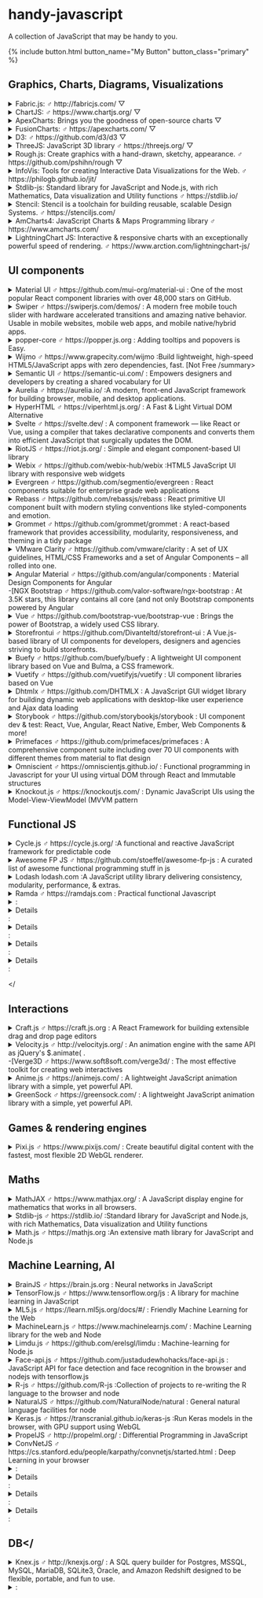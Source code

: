 # handy-javascript
A collection of JavaScript that may be handy to you.

{% include button.html button_name="My Button" button_class="primary" %}

## Graphics, Charts, Diagrams, Visualizations

<details> 
  <summary>Fabric.js: ♂ http://fabricjs.com/ ▽ </summary> 
  A powerful and simple Javascript HTML5 canvas library 
</details>

<details> 
  <summary>ChartJS: ♂ https://www.chartjs.org/ ▽ </summary>   
  
  Simple yet flexible JavaScript charting for designers & developers
  ![ChartJS](https://user-images.githubusercontent.com/1479100/45607189-2b018b80-ba7d-11e8-845e-d7ab810bc07f.png)   
</details>

<details>
    <summary>ApexCharts: Brings you the goodness of open-source charts ▽ </summary> 
 </details>
  
<details>
    <summary>FusionCharts: ♂ https://apexcharts.com/  ▽ </summary> 
  
Offers additional visualizations for your dashboards on top of ApexCharts
![FusionCharts](https://upload.wikimedia.org/wikipedia/commons/9/95/FusionCharts_JavaScript_Charting_Library.png)
</details>

<details>
    <summary>D3: ♂ https://github.com/d3/d3  ▽ </summary>
  
Bring data to life with SVG, Canvas and HTML   
![D3.js](https://skyose.com/wp-content/uploads/2018/10/maxresdefault-1-1.jpg)
</details>

<details>
    <summary>ThreeJS: JavaScript 3D library ♂ https://threejs.org/  ▽ </summary> 
</details>

<details>
    <summary>Rough.js: Create graphics with a hand-drawn, sketchy, appearance. ♂ https://github.com/pshihn/rough  ▽ </summary> </details> 
    
<details>
    <summary>InfoVis: Tools for creating Interactive Data Visualizations for the Web. ♂ https://philogb.github.io/jit/ </summary> </details>
    
<details>
    <summary>Stdlib-js: Standard library for JavaScript and Node.js, with rich Mathematics, Data visualization and Utility functions ♂ https://stdlib.io/ </summary> </details>
<details>
    <summary>Stencil: Stencil is a toolchain for building reusable, scalable Design Systems. ♂ https://stenciljs.com/ </summary> </details>
<details>
    <summary>AmCharts4: JavaScript Charts & Maps Programming library ♂ https://www.amcharts.com/ </summary> </details>
<details>
    <summary>LightningChart JS: Interactive & responsive charts with an exceptionally powerful speed of rendering. ♂ https://www.arction.com/lightningchart-js/ </summary> </details>


## UI components
<details>
    <summary>Material UI ♂ https://github.com/mui-org/material-ui : One of the most popular React component libraries with over 48,000 stars on GitHub.</summary> </details> 
<details>
    <summary>Swiper ♂ https://swiperjs.com/demos/ : A modern free mobile touch slider with hardware accelerated transitions and amazing native behavior. Usable in mobile websites, mobile web apps, and mobile native/hybrid apps.</summary> </details>
<details>
    <summary>popper-core ♂ https://popper.js.org : Adding tooltips and popovers is Easy.</summary> </details>
<details>
    <summary>Wijmo ♂ https://www.grapecity.com/wijmo :Build lightweight, high-speed HTML5/JavaScript apps with zero dependencies, fast. [Not Free /summary>
<details>
    <summary>Semantic UI ♂ https://semantic-ui.com/ : Empowers designers and developers by creating a shared vocabulary for UI</summary> </details>
<details>
    <summary>Aurelia ♂ https://aurelia.io/ :A modern, front-end JavaScript framework for building browser, mobile, and desktop applications.</summary> </details> 
<details>
    <summary>HyperHTML ♂ https://viperhtml.js.org/ : A Fast & Light Virtual DOM Alternative</summary> </details>
<details>
    <summary>Svelte ♂ https://svelte.dev/ : A component framework — like React or Vue, using a compiler that takes declarative components and converts them into efficient JavaScript that surgically updates the DOM.</summary> </details> 
<details>
    <summary>RiotJS ♂ https://riot.js.org/ : Simple and elegant component-based UI library</summary> </details>
<details>
    <summary>Webix ♂ https://github.com/webix-hub/webix :HTML5 JavaScript UI library with responsive web widgets</summary> </details>
<details>
    <summary>Evergreen ♂ https://github.com/segmentio/evergreen : React components suitable for enterprise grade web applications</summary> </details>
<details>
    <summary>Rebass ♂ https://github.com/rebassjs/rebass : React primitive UI component built with modern styling conventions like styled-components and emotion.</summary> </details> 
<details>
    <summary>Grommet ♂ https://github.com/grommet/grommet : A react-based framework that provides accessibility, modularity, responsiveness, and theming in a tidy package</summary> </details>
<details>
    <summary>VMware Clarity ♂ https://github.com/vmware/clarity :  A set of UX guidelines, HTML/CSS Frameworks and a set of Angular Components – all rolled into one.</summary> </details>
<details>
    <summary>Angular Material ♂ https://github.com/angular/components : Material Design Components for Angular</summary> </details>
-[NGX Bootstrap ♂ https://github.com/valor-software/ngx-bootstrap : At 3.5K stars, this library contains all core (and not only  Bootstrap components powered by Angular
<details>
    <summary>Vue ♂ https://github.com/bootstrap-vue/bootstrap-vue :  Brings the power of Bootstrap, a widely used CSS library.</summary> </details>
<details>
    <summary>Storefrontui ♂ https://github.com/Divanteltd/storefront-ui : A Vue.js-based library of UI components for developers, designers and agencies striving to build storefronts.</summary> </details> 
<details>
    <summary>Buefy ♂ https://github.com/buefy/buefy : A lightweight UI component library based on Vue and Bulma, a CSS framework.</summary> </details>
<details>
    <summary>Vuetify ♂ https://github.com/vuetifyjs/vuetify : UI component libraries based on Vue</summary> </details>
<details>
    <summary>Dhtmlx ♂ https://github.com/DHTMLX : A JavaScript GUI widget library for building dynamic web applications with desktop-like user experience and Ajax data loading</summary> </details>
<details>
    <summary>Storybook ♂ https://github.com/storybookjs/storybook :  UI component dev & test: React, Vue, Angular, React Native, Ember, Web Components & more!</summary> </details> 
<details>
    <summary>Primefaces ♂ https://github.com/primefaces/primefaces : A comprehensive component suite including over 70 UI components with different themes from material to flat design</summary> </details>
<details>
    <summary>Omniscient ♂ https://omniscientjs.github.io/ : Functional programming in Javascript for your UI using virtual DOM through React and Immutable structures</summary> </details>
<details>
    <summary>Knockout.js ♂ https://knockoutjs.com/ : Dynamic JavaScript UIs using the Model-View-ViewModel (MVVM  pattern</summary> </details>







## Functional JS
<details>
    <summary>Cycle.js ♂ https://cycle.js.org/ :A functional and reactive JavaScript framework for predictable code</summary> </details>
<details>
    <summary>Awesome FP JS ♂ https://github.com/stoeffel/awesome-fp-js : A curated list of awesome functional programming stuff in js</summary> </details>
<details>
    <summary>Lodash lodash.com :A JavaScript utility library delivering consistency, modularity, performance, & extras.</summary> </details>
<details>
    <summary>Ramda ♂ https://ramdajs.com : Practical functional Javascript</summary> </details> 
<details>
    <summary>  :
<details></details>
    <summary>  :
<details></details>
    <summary>  :
<details></details>
    <summary>  :
<details></details>
    <summary>  :



</


## Interactions
<details>
    <summary>Craft.js ♂ https://craft.js.org : A React Framework for building extensible drag and drop page editors</summary> </details>
<details>
    <summary>Velocity.js ♂ http://velocityjs.org/ :  An animation engine with the same API as jQuery's $.animate( .</summary> </details> 
-[Verge3D ♂ https://www.soft8soft.com/verge3d/ : The most effective toolkit for creating web interactives
<details>
    <summary>Anime.js ♂ https://animejs.com/ : A lightweight JavaScript animation library with a simple, yet powerful API.</summary> </details>
    
<details>
    <summary>GreenSock ♂ https://greensock.com/ : A lightweight JavaScript animation library with a simple, yet powerful API.</summary> </details>
    
    
    

## Games & rendering engines
<details>
    <summary>Pixi.js ♂ https://www.pixijs.com/ : Create beautiful digital content with the fastest, most flexible 2D WebGL renderer.</summary> </details>

## Maths
<details>
    <summary>MathJAX ♂ https://www.mathjax.org/ : A JavaScript display engine for mathematics that works in all browsers.</summary> </details>
<details>
    <summary>Stdlib-js ♂ https://stdlib.io/ :Standard library for JavaScript and Node.js, with rich Mathematics, Data visualization and Utility functions</summary> </details>
<details>
    <summary>Math.js ♂ https://mathjs.org :An extensive math library for JavaScript and Node.js</summary> </details> 


## Machine Learning, AI
<details>
    <summary>BrainJS ♂ https://brain.js.org : Neural networks in JavaScript</summary> </details>
<details>
    <summary>TensorFlow.js ♂ https://www.tensorflow.org/js : A library for machine learning in JavaScript</summary> </details>
<details>
    <summary>ML5.js ♂ https://learn.ml5js.org/docs/#/ : Friendly Machine Learning for the Web</summary> </details>
<details>
    <summary>MachineLearn.js ♂ https://www.machinelearnjs.com/ : Machine Learning library for the web and Node</summary> </details> 
<details>
    <summary>Limdu.js ♂ https://github.com/erelsgl/limdu : Machine-learning for Node.js</summary> </details>
<details>
    <summary>Face-api.js ♂ https://github.com/justadudewhohacks/face-api.js : JavaScript API for face detection and face recognition in the browser and nodejs with tensorflow.js</summary> </details>
<details>
    <summary>R-js ♂ https://github.com/R-js :Collection of projects to re-writing the R language to the browser and node</summary> </details>
<details>
    <summary>NaturalJS ♂ https://github.com/NaturalNode/natural : General natural language facilities for node</summary> </details>
<details>
    <summary>Keras.js ♂ https://transcranial.github.io/keras-js :Run Keras models in the browser, with GPU support using WebGL</summary> </details> 
<details>
    <summary>PropelJS ♂ http://propelml.org/ : Differential Programming in JavaScript</summary> </details>
<details>
    <summary>ConvNetJS ♂ https://cs.stanford.edu/people/karpathy/convnetjs/started.html : Deep Learning in your browser</summary> </details>
<details>
    <summary>  :
<details></details>
    <summary>  :
<details></details>
    <summary>  :
<details></details>
    <summary>  :

## DB</ 
<details>
    <summary>Knex.js ♂ http://knexjs.org/ : A SQL query builder for Postgres, MSSQL, MySQL, MariaDB, SQLite3, Oracle, and Amazon Redshift designed to be flexible, portable, and fun to use.</summary> </details> 
<details>
    <summary>  :
</summary> </details>
